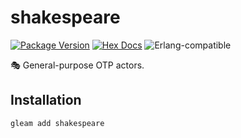 # shakespeare

[![Package Version](https://img.shields.io/hexpm/v/shakespeare)](https://hex.pm/packages/shakespeare)
[![Hex Docs](https://img.shields.io/badge/hex-docs-ffaff3)](https://hexdocs.pm/shakespeare/)
![Erlang-compatible](https://img.shields.io/badge/target-erlang-b83998)

🎭 General-purpose OTP actors.

## Installation

```sh
gleam add shakespeare
```

